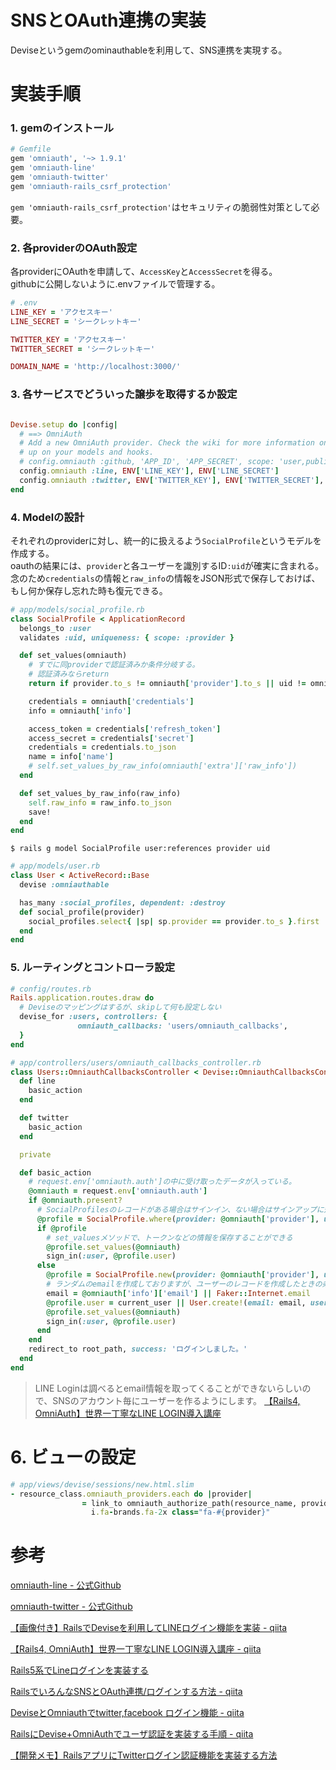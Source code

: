 # SNSとOAuth連携の実装

Deviseというgemのominauthableを利用して、SNS連携を実現する。

# 実装手順

### 1. gemのインストール

```ruby
# Gemfile
gem 'omniauth', '~> 1.9.1'
gem 'omniauth-line'
gem 'omniauth-twitter'
gem 'omniauth-rails_csrf_protection'
```
`gem 'omniauth-rails_csrf_protection'`はセキュリティの脆弱性対策として必要。

### 2. 各providerのOAuth設定

各providerにOAuthを申請して、`AccessKey`と`AccessSecret`を得る。  
githubに公開しないように.envファイルで管理する。
```ruby
# .env
LINE_KEY = 'アクセスキー'
LINE_SECRET = 'シークレットキー'

TWITTER_KEY = 'アクセスキー'
TWITTER_SECRET = 'シークレットキー'

DOMAIN_NAME = 'http://localhost:3000/'
```

### 3. 各サービスでどういった譲歩を取得するか設定

```ruby

Devise.setup do |config|
  # ==> OmniAuth
  # Add a new OmniAuth provider. Check the wiki for more information on setting
  # up on your models and hooks.
  # config.omniauth :github, 'APP_ID', 'APP_SECRET', scope: 'user,public_repo'
  config.omniauth :line, ENV['LINE_KEY'], ENV['LINE_SECRET']
  config.omniauth :twitter, ENV['TWITTER_KEY'], ENV['TWITTER_SECRET'], scope: 'email', oauth_callback: "#{ENV['DOMAIN_NAME']}/users/auth/twitter/callback"
end
```

### 4. Modelの設計

それぞれのproviderに対し、統一的に扱えるよう`SocialProfile`というモデルを作成する。  
oauthの結果には、`provider`と各ユーザーを識別するID`:uid`が確実に含まれる。  
念のため`credentials`の情報と`raw_info`の情報をJSON形式で保存しておけば、もし何か保存し忘れた時も復元できる。

```ruby
# app/models/social_profile.rb
class SocialProfile < ApplicationRecord
  belongs_to :user
  validates :uid, uniqueness: { scope: :provider }

  def set_values(omniauth)
    # すでに同providerで認証済みか条件分岐する。
    # 認証済みならreturn
    return if provider.to_s != omniauth['provider'].to_s || uid != omniauth['uid']

    credentials = omniauth['credentials']
    info = omniauth['info']

    access_token = credentials['refresh_token']
    access_secret = credentials['secret']
    credentials = credentials.to_json
    name = info['name']
    # self.set_values_by_raw_info(omniauth['extra']['raw_info'])
  end

  def set_values_by_raw_info(raw_info)
    self.raw_info = raw_info.to_json
    save!
  end
end
```

`$ rails g model SocialProfile user:references provider uid`

```ruby
# app/models/user.rb
class User < ActiveRecord::Base
  devise :omniauthable

  has_many :social_profiles, dependent: :destroy
  def social_profile(provider)
    social_profiles.select{ |sp| sp.provider == provider.to_s }.first
  end
end
```

### 5. ルーティングとコントローラ設定
```ruby
# config/routes.rb
Rails.application.routes.draw do
  # Deviseのマッピングはするが、skipして何も設定しない
  devise_for :users, controllers: {
               omniauth_callbacks: 'users/omniauth_callbacks',
  }
end
```

```ruby
# app/controllers/users/omniauth_callbacks_controller.rb
class Users::OmniauthCallbacksController < Devise::OmniauthCallbacksController
  def line
    basic_action
  end

  def twitter
    basic_action
  end

  private

  def basic_action
    # request.env['omniauth.auth']の中に受け取ったデータが入っている。
    @omniauth = request.env['omniauth.auth']
    if @omniauth.present?
      # SocialProfilesのレコードがある場合はサインイン、ない場合はサインアップに飛べる
      @profile = SocialProfile.where(provider: @omniauth['provider'], uid: @omniauth['uid']).first
      if @profile
        # set_valuesメソッドで、トークンなどの情報を保存することができる
        @profile.set_values(@omniauth)
        sign_in(:user, @profile.user)
      else
        @profile = SocialProfile.new(provider: @omniauth['provider'], uid: @omniauth['uid'])
        # ランダムのemailを作成しておりますが、ユーザーのレコードを作成したときの条件分岐のところはユーザーの編集画面に飛ばすなどの工夫も必要
        email = @omniauth['info']['email'] || Faker::Internet.email
        @profile.user = current_user || User.create!(email: email, username: @omniauth['info']['name'], password: Devise.friendly_token[0, 20])
        @profile.set_values(@omniauth)
        sign_in(:user, @profile.user)
      end
    end
    redirect_to root_path, success: 'ログインしました。'
  end
end
````

> LINE Loginは調べるとemail情報を取ってくることができないらしいので、SNSのアカウント毎にユーザーを作るようにします。
> [【Rails4, OmniAuth】世界一丁寧なLINE LOGIN導入講座](https://qiita.com/YuitoSato/items/a9e613370f418d5c322c)

# 6. ビューの設定
```ruby
# app/views/devise/sessions/new.html.slim
- resource_class.omniauth_providers.each do |provider|
                = link_to omniauth_authorize_path(resource_name, provider), method: :post, class: "btn-social bs-#{provider} me-2 mb-2" do
                  i.fa-brands.fa-2x class="fa-#{provider}"
```

# 参考

[omniauth-line - 公式Github](https://github.com/kazasiki/omniauth-line)

[omniauth-twitter - 公式Github](https://github.com/arunagw/omniauth-twitter)

[【画像付き】RailsでDeviseを利用してLINEログイン機能を実装 - qiita](https://qiita.com/s10aim_tana/items/2d174d4e31e4041700ee)

[【Rails4, OmniAuth】世界一丁寧なLINE LOGIN導入講座 - qiita](https://qiita.com/YuitoSato/items/a9e613370f418d5c322c)

[Rails5系でLineログインを実装する](https://techdatebook.hatenablog.com/entry/rails_line)

[RailsでいろんなSNSとOAuth連携/ログインする方法 - qiita](https://qiita.com/awakia/items/03dd68dea5f15dc46c15)

[DeviseとOmniauthでtwitter,facebook ログイン機能 - qiita](https://qiita.com/sakakinn/items/321e6b49c92b9f02f83f)

[RailsにDevise+OmniAuthでユーザ認証を実装する手順 - qiita](https://qiita.com/zenizh/items/94aec2d94a2b4e9a1d0b)

[【開発メモ】RailsアプリにTwitterログイン認証機能を実装する方法](https://freesworder.net/rails-twitter/)
